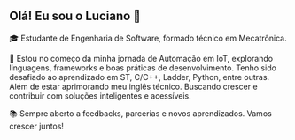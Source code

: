 ## Olá! Eu sou o Luciano 👋

🎓 Estudante de Engenharia de Software, formado técnico em Mecatrônica.

🚀 Estou no começo da minha jornada de Automação em IoT, explorando linguagens, frameworks e boas práticas de desenvolvimento.
Tenho sido desafiado ao aprendizado em ST, C/C++, Ladder, Python, entre outras. Além de estar aprimorando meu inglês técnico. Buscando crescer e contribuir com soluções inteligentes e acessíveis.

📚 Sempre aberto a feedbacks, parcerias e novos aprendizados. Vamos crescer juntos! 
